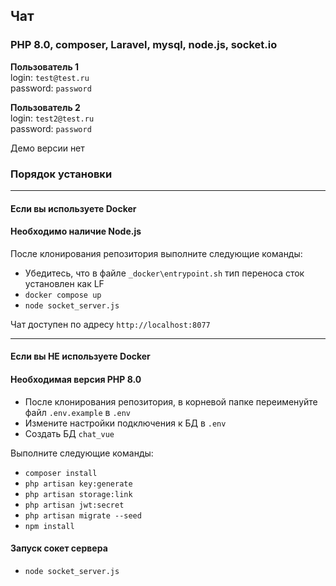

## Чат

### PHP 8.0, composer, Laravel, mysql, node.js, socket.io

**Пользователь 1**  
login: `test@test.ru`  
password: `password`

**Пользователь 2**  
login: `test2@test.ru`  
password: `password`

Демо версии нет

### Порядок установки

---

#### Если вы используете Docker

#### Необходимо наличие Node.js
После клонирования репозитория выполните следующие команды:
- Убедитесь, что в файле `_docker\entrypoint.sh` тип переноса сток установлен как LF
- `docker compose up`
- `node socket_server.js`

Чат доступен по адресу `http://localhost:8077`

---

#### Если вы НЕ используете Docker

#### Необходимая версия PHP 8.0
- После клонирования репозитория, в корневой папке переименуйте файл `.env.example` в `.env`
- Измените настройки подключения к БД в `.env`
- Создать БД `chat_vue`

Выполните следующие команды:
- `composer install`
- `php artisan key:generate`
- `php artisan storage:link`
- `php artisan jwt:secret`
- `php artisan migrate --seed`
- `npm install`

#### Запуск сокет сервера
- `node socket_server.js`

